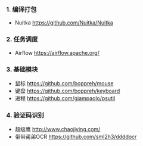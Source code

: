 ### 1. 编译打包
- Nuitka https://github.com/Nuitka/Nuitka

### 2. 任务调度
- Airflow https://airflow.apache.org/

### 3. 基础模块
- 鼠标 https://github.com/boppreh/mouse
- 键盘 https://github.com/boppreh/keyboard
- 进程 https://github.com/giampaolo/psutil

### 4. 验证码识别
- 超级鹰 http://www.chaojiying.com/
- 带带弟弟OCR https://github.com/sml2h3/ddddocr
